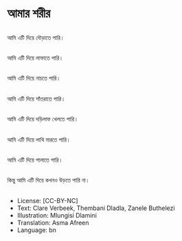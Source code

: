 # আমার শরীর

##
আমি এটি দিয়ে দৌড়াতে পারি।

##
আমি এটি দিয়ে লাফাতে পারি।

##
আমি এটি দিয়ে নাচতে পারি।

##
আমি এটি দিয়ে সাঁতরাতে পারি।

##
আমি এটি দিয়ে দড়িলাফ খেলতে পারি।

##
আমি এটি দিয়ে লাথি মারতে পারি।

##
আমি এটি দিয়ে পালাতে পারি।

##
কিন্তু আমি এটি দিয়ে কখনও উড়তে পারি না।

##
* License: [CC-BY-NC]
* Text: Clare Verbeek, Thembani Dladla, Zanele Buthelezi
* Illustration: Mlungisi Dlamini
* Translation: Asma Afreen
* Language: bn
